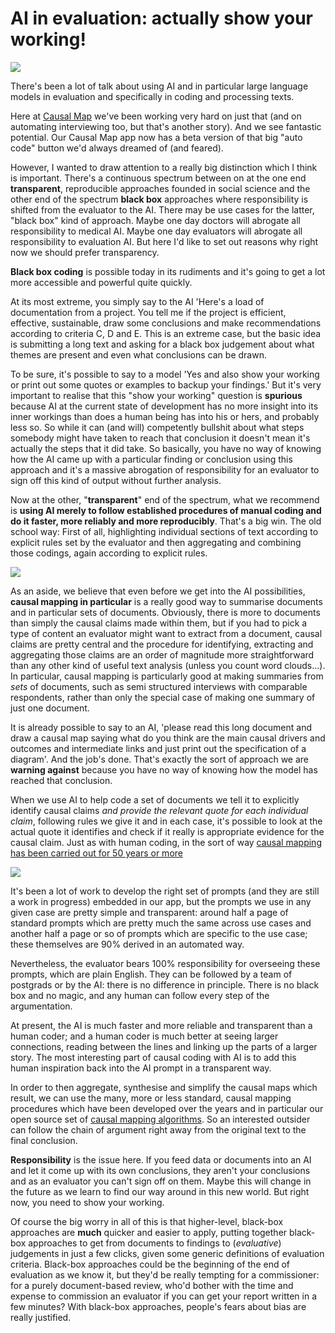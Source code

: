 # AI in evaluation: actually show your working!

![](https://static.wixstatic.com/media/beec29_0770e99c8e4e4582a487056951ec3f82~mv2.png/v1/fill/w_851,h_604,al_c,lg_1,q_90,enc_auto/beec29_0770e99c8e4e4582a487056951ec3f82~mv2.png)

There's been a lot of talk about using AI and in particular large language models in evaluation and specifically in coding and processing texts.

Here at [Causal Map](https://causalmap.app/) we've been working very hard on just that (and on automating interviewing too, but that's another story). And we see fantastic potential. Our Causal Map app now has a beta version of that big "auto code" button we'd always dreamed of (and feared).

However, I wanted to draw attention to a really big distinction which I think is important. There's a continuous spectrum between on at the one end **transparent**, reproducible approaches founded in social science and the other end of the spectrum **black box** approaches where responsibility is shifted from the evaluator to the AI. There may be use cases for the latter, "black box" kind of approach. Maybe one day doctors will abrogate all responsibility to medical AI. Maybe one day evaluators will abrogate all responsibility to evaluation AI. But here I'd like to set out reasons why right now we should prefer transparency.

**Black box coding** is possible today in its rudiments and it's going to get a lot more accessible and powerful quite quickly.

At its most extreme, you simply say to the AI 'Here's a load of documentation from a project. You tell me if the project is efficient, effective, sustainable, draw some conclusions and make recommendations according to criteria C, D and E. This is an extreme case, but the basic idea is submitting a long text and asking for a black box judgement about what themes are present and even what conclusions can be drawn.

To be sure, it's possible to say to a model 'Yes and also show your working or print out some quotes or examples to backup your findings.' But it's very important to realise that this "show your working" question is **spurious** because AI at the current state of development has no more insight into its inner workings than does a human being has into his or hers, and probably less so. So while it can (and will) competently bullshit about what steps somebody might have taken to reach that conclusion it doesn't mean it's actually the steps that it did take. So basically, you have no way of knowing how the AI came up with a particular finding or conclusion using this approach and it's a massive abrogation of responsibility for an evaluator to sign off this kind of output without further analysis.

Now at the other, "**transparent**" end of the spectrum, what we recommend is **using AI merely to follow established procedures of manual coding and do it faster, more reliably and more reproducibly**. That's a big win. The old school way: First of all, highlighting individual sections of text according to explicit rules set by the evaluator and then aggregating and combining those codings, again according to explicit rules.

![](https://static.wixstatic.com/media/beec29_6c363174ed514610b8ad32650bf4736c~mv2.png/v1/fill/w_720,h_551,al_c,q_90,enc_auto/beec29_6c363174ed514610b8ad32650bf4736c~mv2.png)

As an aside, we believe that even before we get into the AI possibilities, **causal mapping in particular** is a really good way to summarise documents and in particular sets of documents. Obviously, there is more to documents than simply the causal claims made within them, but if you had to pick a type of content an evaluator might want to extract from a document, causal claims are pretty central and the procedure for identifying, extracting and aggregating those claims are an order of magnitude more straightforward than any other kind of useful text analysis (unless you count word clouds...). In particular, causal mapping is particularly good at making summaries from *sets* of documents, such as semi structured interviews with comparable respondents, rather than only the special case of making one summary of just one document.

It is already possible to say to an AI, 'please read this long document and draw a causal map saying what do you think are the main causal drivers and outcomes and intermediate links and just print out the specification of a diagram'. And the job's done. That's exactly the sort of approach we are **warning against** because you have no way of knowing how the model has reached that conclusion.

When we use AI to help code a set of documents we tell it to explicitly identify causal claims *and provide the relevant quote for each individual claim*, following rules we give it and in each case, it's possible to look at the actual quote it identifies and check if it really is appropriate evidence for the causal claim. Just as with human coding, in the sort of way [causal mapping has been carried out for 50 years or more](https://www.zotero.org/groups/2858107/causal-mapping/library)

![](https://static.wixstatic.com/media/beec29_3cdd960a46e144ba8464a37b7b36fd30~mv2.png/v1/fill/w_711,h_639,al_c,q_90,enc_auto/beec29_3cdd960a46e144ba8464a37b7b36fd30~mv2.png)

It's been a lot of work to develop the right set of prompts (and they are still a work in progress) embedded in our app, but the prompts we use in any given case are pretty simple and transparent: around half a page of standard prompts which are pretty much the same across use cases and another half a page or so of prompts which are specific to the use case; these themselves are 90% derived in an automated way.

Nevertheless, the evaluator bears 100% responsibility for overseeing these prompts, which are plain English. They can be followed by a team of postgrads or by the AI: there is no difference in principle. There is no black box and no magic, and any human can follow every step of the argumentation.

At present, the AI is much faster and more reliable and transparent than a human coder; and a human coder is much better at seeing larger connections, reading between the lines and linking up the parts of a larger story. The most interesting part of causal coding with AI is to add this human inspiration back into the AI prompt in a transparent way.

In order to then aggregate, synthesise and simplify the causal maps which result, we can use the many, more or less standard, causal mapping procedures which have been developed over the years and in particular our open source set of [causal mapping algorithms](https://github.com/stevepowell99/CausalMapFunctions). So an interested outsider can follow the chain of argument right away from the original text to the final conclusion.

**Responsibility** is the issue here. If you feed data or documents into an AI and let it come up with its own conclusions, they aren't your conclusions and as an evaluator you can't sign off on them. Maybe this will change in the future as we learn to find our way around in this new world. But right now, you need to show your working.

Of course the big worry in all of this is that higher-level, black-box approaches are **much** quicker and easier to apply, putting together black-box approaches to get from documents to findings to (*evaluative*) judgements in just a few clicks, given some generic definitions of evaluation criteria. Black-box approaches could be the beginning of the end of evaluation as we know it, but they'd be really tempting for a commissioner: for a purely document-based review, who'd bother with the time and expense to commission an evaluator if you can get your report written in a few minutes? With black-box approaches, people's fears about bias are really justified.